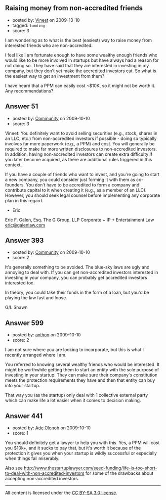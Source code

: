 ## Raising money from non-accredited friends

- posted by: [Vineet](https://stackexchange.com/users/-1/24-vineet) on 2009-10-10
- tagged: `funding`
- score: 3

I am wondering as to what is the best (easiest) way to raise money from interested friends who are non-accredited.

I feel like I am fortunate enough to have some wealthy enough friends who would like to be more involved in startups but have always had a reason for not doing so. They have said that they are interested in investing in my company, but they don't yet make the accredited investors cut. So what is the easiest way to get an investment from them?

I have heard that a PPM can easily cost ~$10K, so it might not be worth it. Any recommendations?


## Answer 51

- posted by: [Community](https://stackexchange.com/users/-1/-1-community) on 2009-10-10
- score: 3

Vineet:  You definitely want to avoid selling securities (e.g., stock, shares in an LLC, etc.) from non-accredited investors if possible - doing so typically involves far more paperwork (e.g., a PPM) and cost.  You will generally be required to make far more written disclosures to non-accredited investors.  In addition, having non-accredited investors can create extra difficulty if you later become acquired, as there are additional rules triggered in this context.  

If you have a couple of friends who want to invest, and you're going to start a new company, you could consider just forming it with them as co-founders.  You don't have to be accredited to form a company and contribute capital to it when creating it (e.g., as a member of an LLC).  However, you should seek legal counsel before implementing any corporate plan in this regard.  

- Eric

Eric F. Galen, Esq.
The G Group, LLP
Corporate + IP + Entertainment Law
eric@galenlaw.com




## Answer 393

- posted by: [Community](https://stackexchange.com/users/-1/-1-community) on 2009-10-10
- score: 2

It's generally something to be avoided. The blue-sky laws are ugly and annoying to deal with. If you can get non-accredited investors interested in investing in your company, you can probably get accredited investors interested too.

In theory, you could take their funds in the form of a loan, but you'd be playing the law fast and loose.

G/L
Shawn


## Answer 599

- posted by: [anthon](https://stackexchange.com/users/-1/238-anthon) on 2009-10-10
- score: 2

I am not sure where you are looking to incorporate, but this is what I recently arranged where I am.

You referred to knowing several wealthy friends who would be interested. It might be worthwhile getting them to start an entity with the sole purpose of investing in your startup. They can make sure their company's constitution meets the protection requirements they have and then that entity can buy into your startup. 

That way you (as the startup) only deal with 1 collective external party which can make life a lot easier when it comes to decision making. 


## Answer 441

- posted by: [Ade Olonoh](https://stackexchange.com/users/-1/317-ade-olonoh) on 2009-10-10
- score: 1

You should definitely get a lawyer to help you with this.  Yes, a PPM will cost you $10k+, and it sucks to pay that, but it's worth it because of the protection it gives you when your startup is wildly successful or especially when things fail miserably.

Also see http://www.thestartuplawyer.com/seed-funding/life-is-too-short-to-deal-with-non-accredited-investors for some of the drawbacks about accepting non-accredited investors.



---

All content is licensed under the [CC BY-SA 3.0 license](https://creativecommons.org/licenses/by-sa/3.0/).

